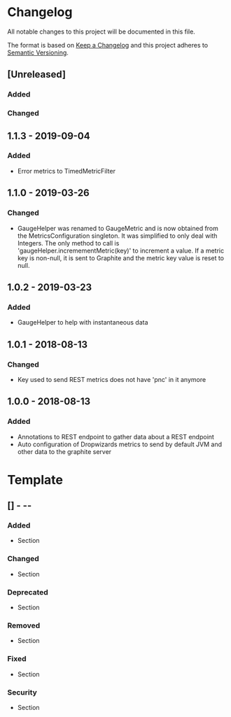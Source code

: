 # Changelog
All notable changes to this project will be documented in this file.

The format is based on [Keep a Changelog](http://keepachangelog.com/en/1.0.0/)
and this project adheres to [Semantic Versioning](http://semver.org/spec/v2.0.0.html).


## [Unreleased]

### Added

### Changed

## 1.1.3 - 2019-09-04
### Added
- Error metrics to TimedMetricFilter

## 1.1.0 - 2019-03-26
### Changed

- GaugeHelper was renamed to GaugeMetric and is now obtained from the
  MetricsConfiguration singleton. It was simplified to only deal with Integers.
  The only method to call is 'gaugeHelper.incremementMetric(key)' to increment
  a value. If a metric key is non-null, it is sent to Graphite and the metric
  key value is reset to null.

## 1.0.2 - 2019-03-23
### Added

- GaugeHelper to help with instantaneous data

## 1.0.1 - 2018-08-13
### Changed

- Key used to send REST metrics does not have 'pnc' in it anymore


## 1.0.0 - 2018-08-13
### Added

- Annotations to REST endpoint to gather data about a REST endpoint
- Auto configuration of Dropwizards metrics to send by default JVM and other
  data to the graphite server

# Template

## [<version>] - <yyyy>-<mm>-<dd>
### Added
- Section

### Changed
- Section

### Deprecated
- Section

### Removed
- Section

### Fixed
- Section

### Security
- Section

